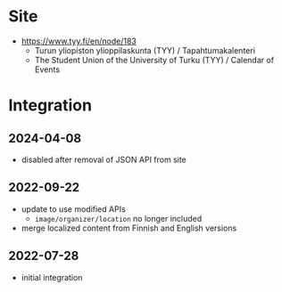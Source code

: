 # Site

* https://www.tyy.fi/en/node/183
  * Turun yliopiston ylioppilaskunta (TYY) / Tapahtumakalenteri
  * The Student Union of the University of Turku (TYY) / Calendar of Events

# Integration

## 2024-04-08

* disabled after removal of JSON API from site

## 2022-09-22

* update to use modified APIs
  * `image/organizer/location` no longer included
* merge localized content from Finnish and English versions

## 2022-07-28

* initial integration